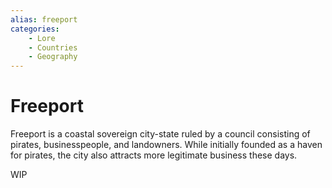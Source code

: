 ```yaml
---
alias: freeport
categories:
    - Lore
    - Countries
    - Geography
---
```

# Freeport

Freeport is a coastal sovereign city-state ruled by a council consisting of pirates, businesspeople, and landowners. While initially founded as a haven for pirates, the city also attracts more legitimate business these days.

WIP
